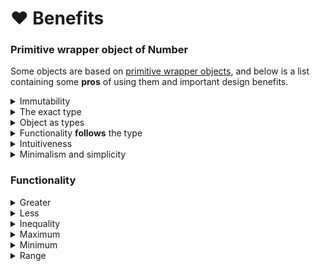 # ❤ Benefits

### Primitive wrapper object of Number

Some objects are based on [primitive wrapper objects](https://developer.mozilla.org/en-US/docs/Glossary/Primitive#primitive\_wrapper\_objects\_in\_javascript), and below is a list containing some **pros** of using them and important design benefits.

<details>

<summary>Immutability</summary>

<mark style="color:green;">**✓**</mark> [**Immutable**](https://developer.mozilla.org/en-US/docs/Glossary/Immutable) primitive value of [primitive wrapper objects](https://developer.mozilla.org/en-US/docs/Glossary/Primitive#primitive\_wrapper\_objects\_in\_javascript).

</details>

<details>

<summary>The exact type</summary>

<mark style="color:green;">**✓**</mark> Specific functionality objects with generic type variables(which preserves exact type) act as **precise** types.

</details>

<details>

<summary>Object as types</summary>

<mark style="color:green;">**✓**</mark> Specific in functionality objects with generic type variables(which preserves type), act as **precise** types.

<mark style="color:green;">**✓**</mark> Objects have the [`Symbol.toStringTag`](https://developer.mozilla.org/en-US/docs/Web/JavaScript/Reference/Global\_Objects/Symbol/toStringTag) changed to **unique immutable** names.

<mark style="color:green;">**✓**</mark> Type of the objects can be determined by the [`Object.prototype.toString.call()`](https://developer.mozilla.org/en-US/docs/Web/JavaScript/Reference/Global\_Objects/Function/call). because of its **uniqueness** and **immutability**.&#x20;

<mark style="color:green;">**✓**</mark> There is prepared function `typeOf()` function of `@angular-package/type` to determine these objects type.

</details>

<details>

<summary>Functionality <strong>follows</strong> the type</summary>

<mark style="color:green;">**✓**</mark> The most **important** functionalities for a **specific** name.

<mark style="color:green;">**✓**</mark> Objects have functionalities that use primitive values.

</details>

<details>

<summary>Intuitiveness</summary>

<mark style="color:green;">**✓**</mark> General and [**intuitive**](general-concepts.md#intuitive) object names.

<mark style="color:green;">**✓**</mark> [Intuitive](general-concepts.md#intuitive) names of generic type variables.

<mark style="color:green;">**✓**</mark> [Intuitive](general-concepts.md#intuitive) accessor and property names.

<mark style="color:green;">**✓**</mark> [Intuitive](general-concepts.md#intuitive) method names.

</details>

<details>

<summary>Minimalism and simplicity</summary>

<mark style="color:green;">**✓**</mark>** Minimal**, **simple** to use and an **ease-extendable** objects.

</details>

### Functionality

<details>

<summary>Greater</summary>

<mark style="color:green;">**✓**</mark> Checks whether the primitive value is **greater** than the given value.

<mark style="color:green;">**✓**</mark> Checks whether the primitive value is **greater** than every of the given values.

<mark style="color:green;">**✓**</mark> Checks whether the primitive value is **greater** than some given values.

</details>

<details>

<summary>Less</summary>

<mark style="color:green;">**✓**</mark> Checks whether the primitive value is **less** than the given value.

<mark style="color:green;">**✓**</mark> Checks whether the primitive value is **less** than every of the given values.

<mark style="color:green;">**✓**</mark> Checks whether the primitive value is **less** than some given values.

</details>

<details>

<summary>Inequality</summary>

<mark style="color:green;">**✓**</mark> Functionality of both the `Greater` and `Less` objects.

<mark style="color:green;">**✓**</mark> Checks the primitive value whether it is **between** the given range of the minimum and maximum.

<mark style="color:green;">**✓**</mark> Checks the primitive value whether it is **between** every value of the given ranges.

<mark style="color:green;">**✓**</mark> Checks the primitive value whether it is **between** some given values.

</details>

<details>

<summary>Maximum</summary>

<mark style="color:green;">**✓**</mark> Functionality of the `Inequality` abstract object.

<mark style="color:green;">**✓**</mark> Indicates the **maximum** value.

</details>

<details>

<summary>Minimum</summary>

<mark style="color:green;">**✓**</mark> Functionality of the `Inequality` abstract object.

<mark style="color:green;">**✓**</mark> Indicates the **minimum** value.

</details>

<details>

<summary>Range</summary>

<mark style="color:green;">**✓**</mark> Indicates the range of **minimum and maximum**.

<mark style="color:green;">**✓**</mark> Checks whether range of the given `min` and `max` is between the range of a specified `Range` object.

<mark style="color:green;">**✓**</mark> Checks whether the range of a specified `Range` object is between every range of the given `ranges`.

<mark style="color:green;">**✓**</mark> Checks whether the range of a specified `Range` object is between some given `ranges`.

</details>
